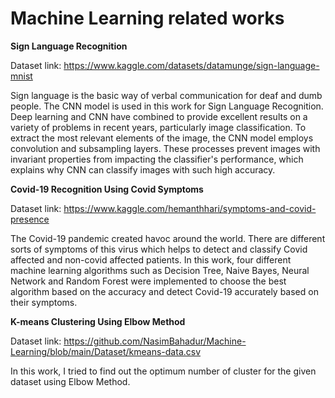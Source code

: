 # Machine Learning related works


**Sign Language Recognition**

Dataset link: https://www.kaggle.com/datasets/datamunge/sign-language-mnist

Sign language is the basic way of verbal communication for deaf and dumb people. The CNN model is used in this work for Sign Language Recognition. Deep learning and CNN have combined to provide excellent results on a variety of problems in recent years, particularly image classification. To extract the most relevant elements of the image, the CNN model employs convolution and subsampling layers. These processes prevent images with invariant properties from impacting the classifier's performance, which explains why CNN can classify images with such high accuracy.


**Covid-19 Recognition Using Covid Symptoms**

Dataset link: https://www.kaggle.com/hemanthhari/symptoms-and-covid-presence

The Covid-19 pandemic created havoc around the world. There are different sorts of symptoms of this virus which helps to detect and classify Covid affected and non-covid affected patients. In this work, four different machine learning algorithms such as Decision Tree, Naive Bayes, Neural Network and Random Forest were implemented to choose the best algorithm based on the accuracy and detect Covid-19 accurately based on their symptoms.


**K-means Clustering Using Elbow Method**

Dataset link: https://github.com/NasimBahadur/Machine-Learning/blob/main/Dataset/kmeans-data.csv

In this work, I tried to find out the optimum number of cluster for the given dataset using Elbow Method.
